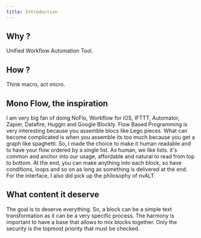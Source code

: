 ```yaml
---
title: Introduction
---
```


## Why ?

Unified Workflow Automation Tool.

## How ?

Think macro, act micro.

## Mono Flow, the inspiration

I am very big fan of doing NoFlo, Workflow for iOS, IFTTT, Automator,
Zapier, Datafire, Huggin and Google Blockly. Flow Based Programming is very
interesting because you assemble blocs like Lego pieces. What can become
complicated is when you assemble its too much because you get a graph
like spaghetti. So, I made the choice to make it human readable and to
have your flow ordered by a single list. As human, we like lists. it's
common and anchor into our usage, affordable and natural to read from
top to bottom. At the end, you can make anything into each block, so
have conditions, loops and so on as long as something is delivered at
the end. For the interface, I also did pick up the philosophy of nvALT.

## What content it deserve

The goal is to deserve everything. So, a block can be a simple text
transformation as it can be a very specific process. The harmony is
important to have a base that allows to mix blocks together. Only the
security is the topmost priority that must be checked.
